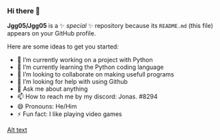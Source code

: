 ### Hi there 👋


**Jgg05/Jgg05** is a ✨ _special_ ✨ repository because its `README.md` (this file) appears on your GitHub profile.

Here are some ideas to get you started:

- 🔭 I’m currently working on a project with Python
- 🌱 I’m currently learning the Python coding language
- 👯 I’m looking to collaborate on making usefull programs
- 🤔 I’m looking for help with using Github
- 💬 Ask me about anything
- 📫 How to reach me by my discord: Jonas. #8294
- 😄 Pronouns: He/Him
- ⚡ Fun fact: I like playing video games

[Alt text](https://media.giphy.com/media/v1.Y2lkPTc5MGI3NjExNjA1NWVkYzEzOTJhYzQ3NTFkMDEyMDMzYTllYjg0MWExNDQ5Mjc3ZCZjdD1n/MDJ9IbxxvDUQM/giphy.gif)
